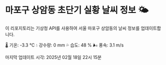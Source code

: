 
# 마포구 상암동 초단기 실황 날씨 정보 🌤️

이 리포지토리는 기상청 API를 사용하여 서울 마포구 상암동의 날씨 정보를 업데이트합니다. 

🌡️ 기온: -3.3 ℃
💧 강수량: 0 mm
💦 습도: 48 %
🌬️ 풍속: 3.1 m/s

마지막 업데이트 시각: 2025년 02월 18일 22시 15분    
